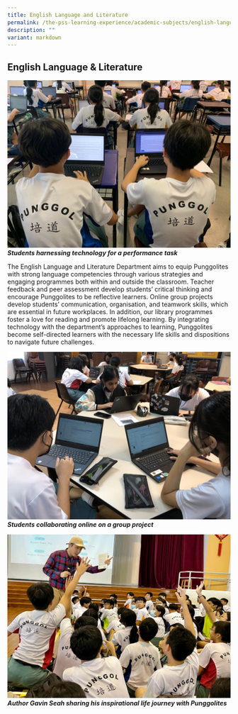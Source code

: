 ```yaml
---
title: English Language and Literature
permalink: /the-pss-learning-experience/academic-subjects/english-language-n-literature/
description: ""
variant: markdown
---
```

## English Language &amp; Literature

![Students harnessing technology for a performance task](/images/03_Students_harnessing_technology_for_a_performance_task.jpg)
***Students harnessing technology for a performance task***

 The English Language and Literature Department aims to equip Punggolites with strong language competencies through various strategies and engaging programmes both within and outside the classroom. Teacher feedback and peer assessment develop students’ critical thinking and encourage Punggolites to be reflective learners. Online group projects develop students’ communication, organisation, and teamwork skills, which are essential in future workplaces. In addition, our library programmes foster a love for reading and promote lifelong learning. By integrating technology with the department’s approaches to learning, Punggolites become self-directed learners with the necessary life skills and dispositions to navigate future challenges.

![Students collaborating online on a group project.](/images/01_Students_collaborating_online_on_a_group_project.jpg)
***Students collaborating online on a group project***

![Author Gavin Seah sharing his inspirational life journey with Punggolites.](/images/Academic%20Subjects/English%20Language%20&%20Literature/08_Author_Gavin_Seah_sharing_his_inspirational_life_journey_with_Punggolites.jpg)
**_Author Gavin Seah sharing his inspirational life journey with Punggolites_**